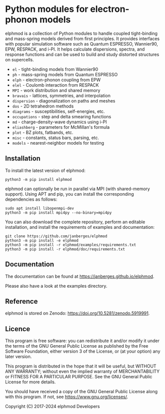 # Python modules for electron-phonon models

elphmod is a collection of Python modules to handle coupled tight-binding and
mass-spring models derived from first principles. It provides interfaces with
popular simulation software such as Quantum ESPRESSO, Wannier90, EPW, RESPACK,
and i-PI. It helps calculate dispersions, spectra, and response functions and
can be used to build and study distorted structures on supercells.

* `el` - tight-binding models from Wannier90
* `ph` - mass-spring models from Quantum ESPRESSO
* `elph` - electron-phonon coupling from EPW
* `elel` - Coulomb interaction from RESPACK
* `MPI` - work distribution and shared memory
* `bravais` - lattices, symmetries, and interpolation
* `dispersion` - diagonalization on paths and meshes
* `dos` - 2D tetrahedron methods
* `diagrams` - susceptibilities, self-energies, etc.
* `occupations` - step and delta smearing functions
* `md` - charge-density-wave dynamics using i-PI
* `eliashberg` - parameters for McMillan's formula
* `plot` - BZ plots, fatbands, etc.
* `misc` - constants, status bars, parsing, etc.
* `models` - nearest-neighbor models for testing

## Installation

To install the latest version of elphmod:

    python3 -m pip install elphmod

elphmod can optionally be run in parallel via MPI (with shared-memory support).
Using APT and pip, you can install the corresponding dependencies as follows:

    sudo apt install libopenmpi-dev
    python3 -m pip install mpi4py --no-binary=mpi4py

You can also download the complete repository, perform an editable installation,
and install the requirements of examples and documentation:

    git clone https://github.com/janberges/elphmod
    python3 -m pip install -e elphmod
    python3 -m pip install -r elphmod/examples/requirements.txt
    python3 -m pip install -r elphmod/doc/requirements.txt

## Documentation

The documentation can be found at <https://janberges.github.io/elphmod>.

Please also have a look at the examples directory.

## Reference

elphmod is stored on Zenodo: <https://doi.org/10.5281/zenodo.5919991>.

## Licence

This program is free software: you can redistribute it and/or modify it under
the terms of the GNU General Public License as published by the Free Software
Foundation, either version 3 of the License, or (at your option) any later
version.

This program is distributed in the hope that it will be useful, but WITHOUT ANY
WARRANTY; without even the implied warranty of MERCHANTABILITY or FITNESS FOR A
PARTICULAR PURPOSE. See the GNU General Public License for more details.

You should have received a copy of the GNU General Public License along with
this program. If not, see <https://www.gnu.org/licenses/>.

Copyright (C) 2017-2024 elphmod Developers
